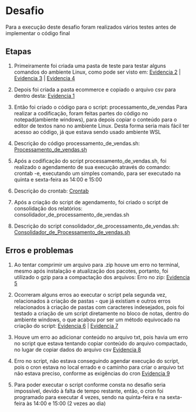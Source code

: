 # Desafio
Para a execução deste desafio foram realizados vários testes antes de implementar o código final

## Etapas

1. Primeiramente foi criada uma pasta de teste para testar alguns comandos do ambiente Linux, como pode ser visto em: [Evidencia 2](../evidencias/Teste_comandos.png)
| [Evidencia 3](../evidencias/Teste_comandos2.png)
| [Evidencia 4](../evidencias/Teste_comandos_txt.png)

2. Depois foi criada a pasta ecommerce e copiado o arquivo csv para dentro desta: [Evidencia 1](../evidencias/Copiando_csv.png)

3. Então foi criado o código para o script: processamento_de_vendas
Para realizar a codificação, foram feitas partes do código no notepad(ambiente windows), para depois copiar o conteúdo para o editor de textos nano no ambiente Linux. Desta forma seria mais fácil ter acesso ao código, já que estava sendo usado ambiente WSL

4. Descrição do código processamento_de_vendas.sh:
[Processamento_de_vendas.sh](../evidencias/Processamento_de_vendas.txt)


5. Após a codificação do script processamento_de_vendas.sh, foi realizado o agendamento de sua execução através do comando: crontab -e, executando um simples comando, para ser executado na quinta e sexta-feira as 14:00 e 15:00

6. Descrição do crontab:
[Crontab](../evidencias/Crontab.txt)

7. Após a criação do script de agendamento, foi criado o script de consolidação dos relatórios: consolidador_de_processamento_de_vendas.sh

8. Descrição do script consolidador_de_processamento_de_vendas.sh:
[Consolidador_de_Processamento_de_vendas.sh](../evidencias/Consolidador_de_processamento_de_vendas.txt)

## Erros e problemas

1. Ao tentar comprimir um arquivo para .zip houve um erro no terminal, mesmo após instalação e atualização dos pacotes, portanto, foi utilizado o gzip para a compactação dos arquivos:
Erro no zip: [Evidencia 5](../evidencias/Erro_zip.png)

2. Ocorreram alguns erros ao executar o script pela segunda vez, relacionados à criação de pastas - que já existiam e outros erros relacionados à criação de pastas com caracteres indesejados, pois foi testado a criação de um script diretamente no bloco de notas, dentro do ambiente windows, o que acabou por ser um método equivocado na criação do script:
[Evidencia 6](../evidencias/Erro_prim_teste.png)
| [Evidencia 7](../evidencias/Erros_prim_teste2.png)

3. Houve um erro ao adicionar conteúdo no arquivo txt, pois havia um erro no script que estava tentando copiar conteúdo do arquivo compactado, no lugar de copiar dados do arquivo csv
[Evidencia 8](../evidencias/Erro_txt.png)

4. Erro no script, não estava conseguindo agendar execução do script, pois o cron estava no local errado e o caminho para criar o arquivo txt não estava preciso, conforme as exigências do cron
[Evidencia 9](../evidencias/Erro_cron_txt.png)

5. Para poder executar o script conforme consta no desafio seria impossível, devido à falta de tempo restante, então, o cron foi programado para executar 4 vezes, sendo na quinta-feira e na sexta-feira às 14:00 e 15:00 (2 vezes ao dia)